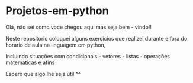 # Projetos-em-python
Olá, não sei como voce chegou aqui mas seja bem - vindo!!

Neste repositorio coloquei alguns exercicios que realizei durante e fora do horario de aula na linguagem em python, 

Incluindo situações com condicionais - vetores - listas - operações matematicas e afins

Espero que algo lhe seja útil ^^
